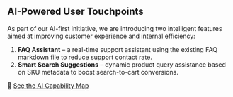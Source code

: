 ## AI-Powered User Touchpoints

As part of our AI-first initiative, we are introducing two intelligent features aimed at improving customer experience and internal efficiency:

1. **FAQ Assistant** – a real-time support assistant using the existing FAQ markdown file to reduce support contact rate.
2. **Smart Search Suggestions** – dynamic product query assistance based on SKU metadata to boost search-to-cart conversions.

📎 [See the AI Capability Map](ai-capability-map.md)
